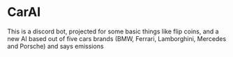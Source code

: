 # CarAI
This is a discord bot, projected for some basic things like flip coins, and a new AI based out of five cars brands (BMW, Ferrari, Lamborghini, Mercedes and Porsche) and says emissions
